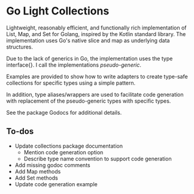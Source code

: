 # Go Light Collections

Lightweight, reasonably efficient, and functionally rich implementation of List, Map, and Set for Golang, inspired by the Kotlin standard library.  The implementation uses Go's native slice and map as underlying data structures.

Due to the lack of generics in Go, the implementation uses the type interface{}.  I call the implementations *pseudo-generic*.  

Examples are provided to show how to write adapters to create type-safe collections for specific types using a simple pattern.  

In addition, type aliases/wrappers are used to facilitate code generation with replacement of the pseudo-generic types with specific types.

See the package Godocs for additional details.

## To-dos

*   Update collections package documentation
    -   Mention code generation option
    -   Describe type name convention to support code generation
*   Add missing godoc comments
*   Add Map methods
*   Add Set methods
*   Update code generation example

